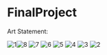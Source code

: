 # FinalProject

Art Statement:

![1](https://github.com/Towela3/FinalProject/assets/112038406/96d6b5a1-c80b-445a-8468-5fa6812595fe)![8](https://github.com/Towela3/FinalProject/assets/112038406/077add00-a541-4926-8ece-1505eb67c737)
![7](https://github.com/Towela3/FinalProject/assets/112038406/83e3459e-c2cc-411f-bb6a-05727de893a4)
![6](https://github.com/Towela3/FinalProject/assets/112038406/d9edf633-cee1-4045-b38e-dc04793d09f4)
![5](https://github.com/Towela3/FinalProject/assets/112038406/c3e7ac14-574f-4b24-b646-ca946eeea5a7)
![4](https://github.com/Towela3/FinalProject/assets/112038406/0e4e7f52-e615-4cde-8e36-cd3461997240)
![3](https://github.com/Towela3/FinalProject/assets/112038406/00045f03-a0e0-4374-8be2-4f5ab0de5d8b)
![2](https://github.com/Towela3/FinalProject/assets/112038406/1dab94c7-7315-443b-9700-455bb7a3c8dd)



